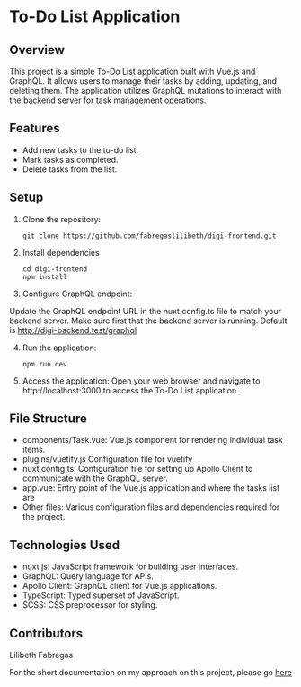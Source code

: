 # To-Do List Application

## Overview

This project is a simple To-Do List application built with Vue.js and GraphQL. It allows users to manage their tasks by adding, updating, and deleting them. The application utilizes GraphQL mutations to interact with the backend server for task management operations.

## Features

- Add new tasks to the to-do list.
- Mark tasks as completed.
- Delete tasks from the list.

## Setup

1. Clone the repository:

   ```
   git clone https://github.com/fabregaslilibeth/digi-frontend.git
   ```

2. Install dependencies
    ```
    cd digi-frontend
    npm install
    ```

3. Configure GraphQL endpoint:

  Update the GraphQL endpoint URL in the nuxt.config.ts file to match your backend server. Make sure first that the backend server is running. Default is http://digi-backend.test/graphql

4. Run the application:

    ```
    npm run dev
    ```

5. Access the application:
  Open your web browser and navigate to http://localhost:3000 to access the To-Do List application.


## File Structure
  - components/Task.vue: Vue.js component for rendering individual task items.
  - plugins/vuetify.js Configuration file for vuetify
  - nuxt.config.ts: Configuration file for setting up Apollo Client to communicate with the GraphQL server.
  - app.vue: Entry point of the Vue.js application and where the tasks list are
  - Other files: Various configuration files and dependencies required for the project.


## Technologies Used
  - nuxt.js: JavaScript framework for building user interfaces.
  - GraphQL: Query language for APIs.
  - Apollo Client: GraphQL client for Vue.js applications.
  - TypeScript: Typed superset of JavaScript.
  - SCSS: CSS preprocessor for styling.

## Contributors
Lilibeth Fabregas


For the short documentation on my approach on this project, please go [here](https://docs.google.com/document/d/1SEbf4IcNomcF6AKVGtjHm45EF1wlcSUljMNwlClhN5g/edit)